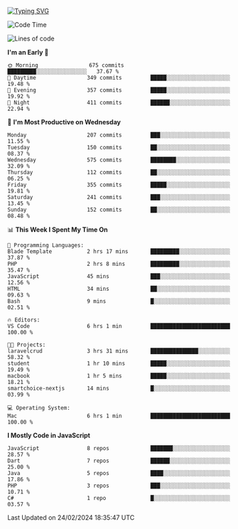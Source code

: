 
<a href="https://git.io/typing-svg"><img src="https://readme-typing-svg.demolab.com?font=Source+Code+Pro&pause=1000&random=false&width=435&lines=Hey+%F0%9F%A5%B6+iam+Yaskraz" alt="Typing SVG" /></a>
<!--START_SECTION:waka-->
![Code Time](http://img.shields.io/badge/Code%20Time-220%20hrs%2024%20mins-blue)

![Lines of code](https://img.shields.io/badge/From%20Hello%20World%20I%27ve%20Written-671.9%20thousand%20lines%20of%20code-blue)

**I'm an Early 🐤** 

```text
🌞 Morning                675 commits         █████████░░░░░░░░░░░░░░░░   37.67 % 
🌆 Daytime                349 commits         █████░░░░░░░░░░░░░░░░░░░░   19.48 % 
🌃 Evening                357 commits         █████░░░░░░░░░░░░░░░░░░░░   19.92 % 
🌙 Night                  411 commits         ██████░░░░░░░░░░░░░░░░░░░   22.94 % 
```
📅 **I'm Most Productive on Wednesday** 

```text
Monday                   207 commits         ███░░░░░░░░░░░░░░░░░░░░░░   11.55 % 
Tuesday                  150 commits         ██░░░░░░░░░░░░░░░░░░░░░░░   08.37 % 
Wednesday                575 commits         ████████░░░░░░░░░░░░░░░░░   32.09 % 
Thursday                 112 commits         ██░░░░░░░░░░░░░░░░░░░░░░░   06.25 % 
Friday                   355 commits         █████░░░░░░░░░░░░░░░░░░░░   19.81 % 
Saturday                 241 commits         ███░░░░░░░░░░░░░░░░░░░░░░   13.45 % 
Sunday                   152 commits         ██░░░░░░░░░░░░░░░░░░░░░░░   08.48 % 
```


📊 **This Week I Spent My Time On** 

```text
💬 Programming Languages: 
Blade Template           2 hrs 17 mins       █████████░░░░░░░░░░░░░░░░   37.87 % 
PHP                      2 hrs 8 mins        █████████░░░░░░░░░░░░░░░░   35.47 % 
JavaScript               45 mins             ███░░░░░░░░░░░░░░░░░░░░░░   12.56 % 
HTML                     34 mins             ██░░░░░░░░░░░░░░░░░░░░░░░   09.63 % 
Bash                     9 mins              █░░░░░░░░░░░░░░░░░░░░░░░░   02.51 % 

🔥 Editors: 
VS Code                  6 hrs 1 min         █████████████████████████   100.00 % 

🐱‍💻 Projects: 
laravelcrud              3 hrs 31 mins       ███████████████░░░░░░░░░░   58.32 % 
student                  1 hr 10 mins        █████░░░░░░░░░░░░░░░░░░░░   19.49 % 
macbook                  1 hr 5 mins         █████░░░░░░░░░░░░░░░░░░░░   18.21 % 
smartchoice-nextjs       14 mins             █░░░░░░░░░░░░░░░░░░░░░░░░   03.99 % 

💻 Operating System: 
Mac                      6 hrs 1 min         █████████████████████████   100.00 % 
```

**I Mostly Code in JavaScript** 

```text
JavaScript               8 repos             ███████░░░░░░░░░░░░░░░░░░   28.57 % 
Dart                     7 repos             ██████░░░░░░░░░░░░░░░░░░░   25.00 % 
Java                     5 repos             ████░░░░░░░░░░░░░░░░░░░░░   17.86 % 
PHP                      3 repos             ███░░░░░░░░░░░░░░░░░░░░░░   10.71 % 
C#                       1 repo              █░░░░░░░░░░░░░░░░░░░░░░░░   03.57 % 
```




 Last Updated on 24/02/2024 18:35:47 UTC
<!--END_SECTION:waka-->
